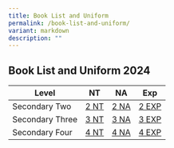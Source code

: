 ```yaml
---
title: Book List and Uniform
permalink: /book-list-and-uniform/
variant: markdown
description: ""
---
```

## Book List and Uniform 2024




| Level | NT | NA|Exp |
| -------- | -------- | -------- |-------- |
| Secondary Two    | [2 NT](/files/Book%20Lists%202024/2024%20sec%202nt%20booklist.pdf) | [2 NA](/files/Book%20Lists%202024/2024%20sec%202na%20booklist.pdf) |[2 EXP](/files/Book%20Lists%202024/2024%20sec%202e%20booklist.pdf)    |
| Secondary Three   | [3 NT](/files/Book%20Lists%202024/2024%20sec%203nt%20booklist.pdf) | [3 NA](/files/Book%20Lists%202024/2024%20sec%203na%20booklist.pdf)   |[3 EXP](/files/Book%20Lists%202024/2024%20sec%203e%20booklist.pdf)    |
| Secondary Four   | [4 NT](/files/Book%20Lists%202024/2024%20sec%204nt%20booklist.pdf)     | [4 NA](/files/Book%20Lists%202024/2024%20sec%204na%20booklist.pdf)    |[4 EXP](/files/Book%20Lists%202024/2024%20sec%204e%20booklist.pdf)   |
